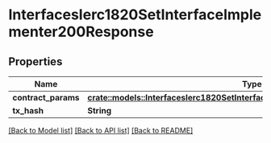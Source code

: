 # InterfacesIerc1820SetInterfaceImplementer200Response

## Properties

Name | Type | Description | Notes
------------ | ------------- | ------------- | -------------
**contract_params** | [**crate::models::InterfacesIerc1820SetInterfaceImplementerRequestContractParams**](interfaces_IERC1820_setInterfaceImplementer_request_contractParams.md) |  | 
**tx_hash** | **String** |  | 

[[Back to Model list]](../README.md#documentation-for-models) [[Back to API list]](../README.md#documentation-for-api-endpoints) [[Back to README]](../README.md)


